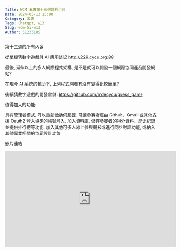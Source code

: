 ```yaml
---
Title: WCM 五專第十三週課程內容
Date: 2024-05-13 15:00
Category: 五專
Tags: Chatgpt, w13
Slug: wcm-5i-w13
Author: 51233105
---
```


第十三週的所有內容

<!-- PELICAN_END_SUMMARY -->

從單機猜數字遊戲與 AI 應用談起   http://229.cycu.org:88

最後, 延伸以上的多人網際程式架構, 是不是就可以開發一個網際協同產品開發網站?

在現今 AI 系統的輔助下, 上列程式開發有沒有變得比較簡單?

後續猜數字遊戲的開發倉儲: https://github.com/mdecycu/guess_game

值得加入的功能:

具有管理者模式, 可以重新啟動伺服器.
可讓參賽者經由 Github、Gmail 或其他支援 Oauth2 登入協定的帳號登入.
加入資料庫, 儲存參賽者的得分資料、歷史紀錄並提供排行榜等功能.
加入其他可多人線上參與競技或進行同步對話功能, 或納入其他專業相關的協同設計功能

影片連結

<iframe width="560" height="315" src="https://www.youtube.com/embed/Uh8NhksfGw4?si=pm8CpSKkjDKZQubj" title="YouTube video player" frameborder="0" allow="accelerometer; autoplay; clipboard-write; encrypted-media; gyroscope; picture-in-picture; web-share" referrerpolicy="strict-origin-when-cross-origin" allowfullscreen></iframe>